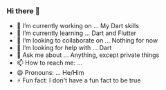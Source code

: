 ### Hi there 👋


- 🔭 I’m currently working on ... My Dart skills
- 🌱 I’m currently learning ... Dart and Flutter
- 👯 I’m looking to collaborate on ... Nothing for now
- 🤔 I’m looking for help with ... Dart
- 💬 Ask me about ... Anything, except private things
- 📫 How to reach me: ... 
- 😄 Pronouns: ... He/Him
- ⚡ Fun fact: I don't have a fun fact to be true
